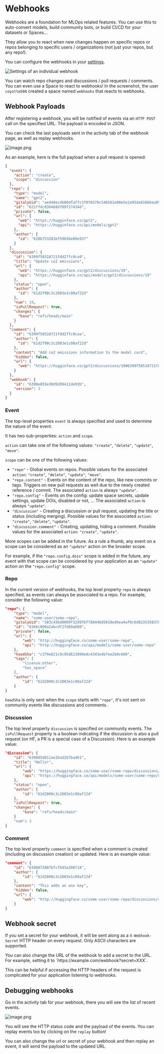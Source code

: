 # Webhooks

Webhooks are a foundation for MLOps related features. You can use this to auto-convert models, build community bots, or build CI/CD for your datasets or Spaces…

They allow you to react when new changes happen on specific repos or repos belonging to specific users / organizations (not just your repos, but any repo!).

You can configure the webhooks in your [settings](https://huggingface.co/settings/webhooks).

![Settings of an individual webhook](https://huggingface.co/datasets/huggingface/documentation-images/resolve/main/hub/webhook-settings.png)

You can watch repo changes and discussions / pull requests / comments. You can even use a Space to react to webhooks! In the screenshot, the user `coyotte508` created a space named `webhooks` that reacts to webhooks.

<!-- Todo: add a link to a guide  -->

## Webhook Payloads

After registering a webhook, you will be notified of events via an `HTTP POST` call on the specified URL. The payload is encoded in JSON.

You can check the last payloads sent in the activity tab of the webhook page, as well as replay webhooks.


![image.png](https://s3.amazonaws.com/moonup/production/uploads/1671034300077-61d2f90c3c2083e1c08af22d.png)

As an example, here is the full payload when a pull request is opened:

```json
{
  "event": {
    "action": "create",
    "scope": "discussion"
  },
  "repo": {
    "type": "model",
    "name": "gpt2",
    "gitalyUid": "aed40ec4b80dfaffc3f076570c546561e00e5e2a95de8166bea95dd930b76387",
    "id": "621ffdc036468d709f17434d",
    "private": false,
    "url": {
      "web": "https://hugginface.co/gpt2",
      "api": "https://hugginface.co/api/models/gpt2"
    },
    "author": {
      "id": "628b753283ef59b5be89e937"
    }
  },
  "discussion": {
    "id": "6399f58518721fdd27fc9ca9",
    "title": "Update co2 emissions",
    "url": {
      "web": "https://hugginface.co/gpt2/discussions/19",
      "api": "https://hugginface.co/api/models/gpt2/discussions/19"
    },
    "status": "open",
    "author": {
      "id": "61d2f90c3c2083e1c08af22d"
    },
    "num": 19,
    "isPullRequest": true,
    "changes": {
      "base": "refs/heads/main"
    }
  },
  "comment": {
    "id": "6399f58518721fdd27fc9caa",
    "author": {
      "id": "61d2f90c3c2083e1c08af22d"
    },
    "content": "Add co2 emissions information to the model card",
    "hidden": false,
    "url": {
      "web": "https://hugginface.co/gpt2/discussions/19#6399f58518721fdd27fc9caa"
    }
  },
  "webhook": {
    "id": "6390e855e30d9209411de93b",
    "version": 3
  }
}
```

### Event

The top-level properties `event` is always specified and used to determine the nature of the event.

It has two sub-properties: `action` and `scope`.

`action` can take one of the following values: `"create"`, `"delete"`, `"update"`, `"move"`.

`scope` can be one of the following values:

- `"repo"` - Global events on repos. Possible values for the associated `action`: `"create"`, `"delete"`, `"update"`, `"move"`.
- `"repo.content"` - Events on the content of the repo, like new commits or tags. Triggers on new pull requests as well due to the newly created reference / commit. The associated `action` is always `"update"`.
- `"repo.config"` - Events on the config: update space secrets, update settings, update DOIs, disabled or not, ... The associated `action` is always `"update"`.
- `"discussion"` - Creating a discussion or pull request, updating the title or status (including merging).  Possible values for the associated `action`: `"create"`, `"delete"`, `"update"`.
- `"discussion.comment"` - Creating, updating, hiding a comment. Possible values for the associated `action`: `"create"`, `"update"`.

More scopes can be added in the future. As a rule a thumb, any event on a scope can be considered as an `"update"` action on the broader scope.

For example, if the `"repo.config.dois"` scope is added in the future, any event with that scope can be considered by your application as an `"update"` action on the `"repo.config"` scope.

### Repo

In the current version of webhooks, the top level property `repo` is always specified, as events can always be associated to a repo. For example, consider the following value:

```json
"repo": {
	"type": "model",
	"name": "some-user/some-repo",
	"gitalyUid": "583c43bd0009f32d976f788446d5010ed6ea4af0c6d0235358378cb56d312f2b",
	"id": "6366c000a2abcdf2fd69a080",
	"private": false,
	"url": {
		"web": "http://huggingface.co/some-user/some-repo",
		"api": "http://huggingface.co/api/models/some-user/some-repo"
	},
	"headSha": "c379e821c9c95d613899e8c4343e4bfee2b0c600",
	"tags": [
		"license:other",
		"has_space"
	],
	"author": {
		"id": "61d2000c3c2083e1c08af22d"
	}
}
```

`headSha` is only sent when the `scope` starts with `"repo"`, it's not sent on community events like discussions and comments.

### Discussion

The top level property `discussion` is specified on community events. The `isPullRequest` property is a boolean indicating if the discussion is also a pull request (on HF, a PR is a special case of a Discussion). Here is an example value:

```json
"discussion": {
	"id": "639885d811ae2bad2b7ba461",
	"title": "Hello!",
	"url": {
		"web": "https://huggingface.co/some-user/some-repo/discussions/3",
		"api": "https://huggingface.co/api/models/some-user/some-repo/discussions/3"
	},
	"status": "open",
	"author": {
		"id": "61d2000c3c2083e1c08af22d"
	},
	"isPullRequest": true,
	"changes": {
		"base": "refs/heads/main"
	}
	"num": 3
}
```

### Comment

The top level property `comment` is specified when a comment is created (including on discussion creation) or updated. Here is an example value:

```json
"comment": {
	"id": "6398872887bfcfb93a306f18",
	"author": {
		"id": "61d2000c3c2083e1c08af22d"
	},
	"content": "This adds an env key",
	"hidden": false,
	"url": {
		"web": "http://huggingface.co/some-user/some-repo/discussions/4#6398872887bfcfb93a306f18"
	}
}
```

## Webhook secret

If you set a secret for your webhook, it will be sent along as a `X-Webhook-Secret` HTTP header on every request. Only ASCII characters are supported.

<Tip>
You can also change the URL of the webhook to add a secret to the URL. For example, setting it to `https://example.com/webhook?secret=XXX`.

This can be helpful if accessing the HTTP headers of the request is complicated for your application listening to webhooks.
</Tip>

## Debugging webhooks

Go in the activity tab for your webhook, there you will see the list of recent events.

 ![image.png](https://s3.amazonaws.com/moonup/production/uploads/1671035382840-61d2f90c3c2083e1c08af22d.png)
 
You will see the HTTP status code and the payload of the events. You can replay events too by clicking on the `replay` button!

You can also change the url or secret of your webhook and then replay an event, it will send the payload to the updated URL.